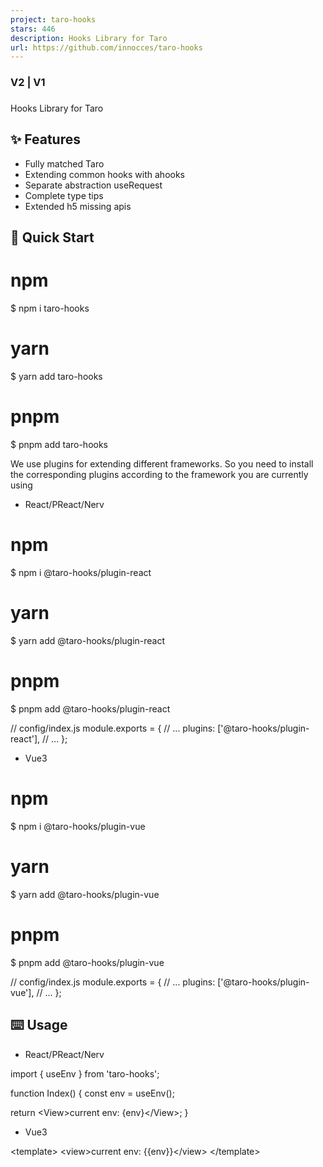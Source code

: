 ```yaml
---
project: taro-hooks
stars: 446
description: Hooks Library for Taro
url: https://github.com/innocces/taro-hooks
---
```


  

### V2 | V1

### 

  

  

Hooks Library for Taro

✨ Features
----------

-   Fully matched Taro
-   Extending common hooks with ahooks
-   Separate abstraction useRequest
-   Complete type tips
-   Extended h5 missing apis

🚀 Quick Start
--------------

# npm
$ npm i taro-hooks
# yarn
$ yarn add taro-hooks
# pnpm
$ pnpm add taro-hooks

We use plugins for extending different frameworks. So you need to install the corresponding plugins according to the framework you are currently using

-   React/PReact/Nerv

# npm
$ npm i @taro-hooks/plugin-react
# yarn
$ yarn add @taro-hooks/plugin-react
# pnpm
$ pnpm add @taro-hooks/plugin-react

// config/index.js
module.exports \= {
  // ...
  plugins: \['@taro-hooks/plugin-react'\],
  // ...
};

-   Vue3

# npm
$ npm i @taro-hooks/plugin-vue
# yarn
$ yarn add @taro-hooks/plugin-vue
# pnpm
$ pnpm add @taro-hooks/plugin-vue

// config/index.js
module.exports \= {
  // ...
  plugins: \['@taro-hooks/plugin-vue'\],
  // ...
};

⌨️ Usage
--------

-   React/PReact/Nerv

import { useEnv } from 'taro-hooks';

function Index() {
  const env \= useEnv();

  return <View\>current env: {env}</View\>;
}

-   Vue3

<template\>
  <view\>current env: {{env}}</view\>
</template\>

<script setup lang\="ts"\>
  import { useEnv } from 'taro-hooks';

  const env \= useEnv();
</script\>

🎰 auto-import
--------------

We provide the @taro-hooks/plugin-auto-import plugin to help you quickly use the unplugin-auto-import capability.

# npm
$ npm i @taro-hooks/plugin-auto-import
# yarn
$ yarn add @taro-hooks/plugin-auto-import
# pnpm
$ pnpm add @taro-hooks/plugin-auto-import

// config/index.js
const config \= {
  // ...
  // The main prerequisite is that you have installed the plugin for the corresponding framework.
  plugins: \[
    // If you are using vue3, please install the @taro-hooks/plugin-vue plugin beforehand.
    '@taro-hooks/plugin-vue'，
    // If using React/PReact/Nerv, please pre-install the @taro-hooks/plugin-react plugin.
    '@taro-hooks/plugin-react',
    // Finally, the auto-import plugin is configured
    \[
      '@taro-hooks/plugin-auto-import',
      {
        // your options, see configuration: https://github.com/antfu/unplugin-auto-import#configuration
      }
    \]
  \],
  // ...
};

-   React/PReact/Nerv

function Index() {
  const env \= useEnv();

  return <View\>current env: {env}</View\>;
}

-   Vue3

<template\>
  <view\>current env: {{env}}</view\>
</template\>

<script setup lang\="ts"\>
  const env \= useEnv();
</script\>

📦 Packages
-----------

packages

downloads

version

license

🗨️ Communication
-----------------

🤸 Contribution
---------------

See Contributing Guide.

🍻 Contributors
---------------

  
**innocces**  
💬 📖 👀 📢 🤔 ⚠️ 📦 📋 🎨

  
**ryan**  
📖 📢 🤔 💻

more contributors

📑 License
----------

MIT.

💰 Sponsoring
-------------

📈 Star History
---------------
